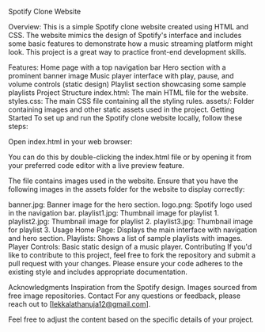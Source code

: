 Spotify Clone Website

Overview:
This is a simple Spotify clone website created using HTML and CSS. The website mimics the design of Spotify's interface and includes some basic features to demonstrate how a music streaming platform might look. This project is a great way to practice front-end development skills.

Features:
Home page with a top navigation bar
Hero section with a prominent banner image
Music player interface with play, pause, and volume controls (static design)
Playlist section showcasing some sample playlists
Project Structure
index.html: The main HTML file for the website.
styles.css: The main CSS file containing all the styling rules.
assets/: Folder containing images and other static assets used in the project.
Getting Started
To set up and run the Spotify clone website locally, follow these steps:

Open index.html in your web browser:

You can do this by double-clicking the index.html file or by opening it from your preferred code editor with a live preview feature.


The file contains images used in the website. Ensure that you have the following images in the assets folder for the website to display correctly:

banner.jpg: Banner image for the hero section.
logo.png: Spotify logo used in the navigation bar.
playlist1.jpg: Thumbnail image for playlist 1.
playlist2.jpg: Thumbnail image for playlist 2.
playlist3.jpg: Thumbnail image for playlist 3.
Usage
Home Page: Displays the main interface with navigation and hero section.
Playlists: Shows a list of sample playlists with images.
Player Controls: Basic static design of a music player.
Contributing
If you'd like to contribute to this project, feel free to fork the repository and submit a pull request with your changes. Please ensure your code adheres to the existing style and includes appropriate documentation.

Acknowledgments
Inspiration from the Spotify design.
Images sourced from free image repositories.
Contact
For any questions or feedback, please reach out to [lekkalathanuja12@gmail.com].

Feel free to adjust the content based on the specific details of your project.
